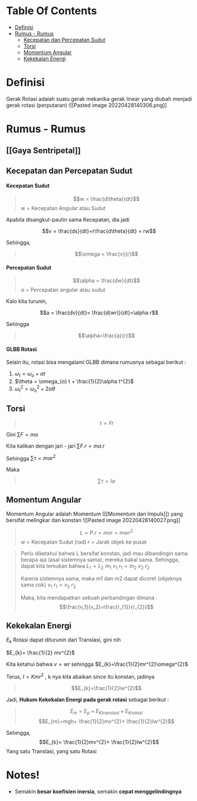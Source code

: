 # Table Of Contents
- [Definisi](Gerak%20Rotasi#Definisi)
- [Rumus - Rumus](Gerak%20Rotasi#Rumus%20-%20Rumus)
	- [Kecepatan dan Percepatan Sudut](Gerak%20Rotasi#Kecepatan%20dan%20Percepatan%20Sudut)
	- [Torsi](Gerak%20Rotasi#Torsi)
	- [Momentum Angular](Gerak%20Rotasi#Momentum%20Angular)
	- [Kekekalan Energi](Gerak%20Rotasi#Kekekalan%20Energi)

# Definisi
Gerak Rotasi adalah suatu gerak mekanika gerak linear yang diubah menjadi gerak rotasi (perputaran)
![[Pasted image 20220428140306.png]]

# Rumus - Rumus
## [[Gaya Sentripetal]]

## Kecepatan dan Percepatan Sudut

#### Kecepatan Sudut
> $$w = \frac{d\theta}{dt}$$
> w = Kecepatan Angular atau Sudut

Apabila disangkut-pautin sama Kecepatan, dia jadi

$$v = \frac{ds}{dt}=r\frac{d\theta}{dt} = rw$$

Sehingga,

>$$\omega = \frac{v}{r}$$

#### Percepatan Sudut
>$$\alpha = \frac{dw}{dt}$$
> $\alpha$ = Percepatan angular atau sudut

Kalo kita turunin, 

$$a = \frac{dv}{dt}= \frac{d(wr)}{dt}=\alpha r$$

Sehingga

>$$\alpha=\frac{a}{r}$$

#### GLBB Rotasi
Selain itu, rotasi bisa mengalami GLBB dimana rumusnya sebagai berikut :
1. $\omega_{t} = \omega_{o} + \alpha t$ 
2. $\theta = \omega_{o} t + \frac{1}{2}\alpha t^{2}$ 
3. $\omega_{t}^{2} = \omega_{o}^{2}+2\alpha \theta$   

## Torsi

>$$\tau =Fr$$

Gini
$\sum\limits F =ma$

Kita kalikan dengan jari - jari
$\sum\limits F .r= ma.r$

Sehingga
$\sum\limits \tau = m\alpha r^{2}$  

Maka 
> $$\sum\limits \tau = I\alpha$$

## Momentum Angular
Momentum Angular adalah Momentum ([[Momentum dan Impuls]]) yang bersifat melingkar dan konstan
![[Pasted image 20220428140027.png]]
>$$L=P. r = mvr=mwr^2$$
> $w$ = Kecepatan Sudut (rad)
> $r$ = Jarak objek ke pusat


> Perlu diketahui bahwa L bersifat konstan, jadi mau dibandingin sama berapa aja (asal sistemnya sama), mereka bakal sama. Sehingga, dapat kita temukan bahwa
> $L_{1}= L_{2}$
> $m_{1} \ v_{1} \ r_{1}= m_{2} \ v_{2} \ r_{2}$
> 
> Karena sistemnya sama, maka $m1$ dan $m2$ dapat dicoret (objeknya sama cok)
> $v_{1} \ r_{1}= v_{2} \ r_{2}$
> 
> Maka, kita mendapatkan sebuah perbandingan dimana :
> $$\frac{v_1}{v_2}=\frac{r_{1}}{r_{2}}$$


## Kekekalan Energi
$E_k$ Rotasi dapat diturunin dari Translasi, gini nih

$E_{k}= \frac{1}{2} mv^{2}$

Kita ketahui bahwa $v = wr$ sehingga
$E_{k}=\frac{1}{2}mr^{2}\omega^{2}$

Terus, $I = Kmr^2$ , k nya kita abaikan since itu konstan, jadinya

>$$E_{k}=\frac{1}{2}Iw^{2}$$

Jadi, **Hukum Kekekalan Energi pada gerak rotasi** sebagai berikut :
>$$E_{m}= E_p+E_{Ktranslasi} + E_{Krotasi}$$
>$$E_{m}=mgh+ \frac{1}{2}mv^{2}+ \frac{1}{2}Iw^{2}$$

Sehingga,
$$E_{k}= \frac{1}{2}mv^{2}+ \frac{1}{2}Iw^{2}$$
Yang satu Translasi, yang satu Rotasi

# Notes!
- Semakin **besar koefisien inersia**, semakin **cepat menggelindingnya**
